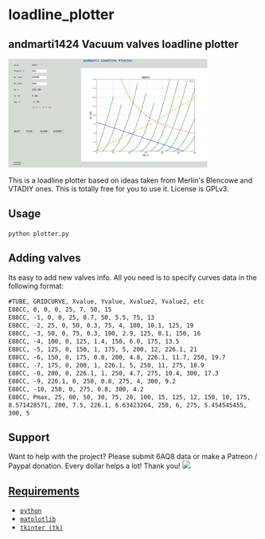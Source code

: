 # loadline_plotter
## andmarti1424 Vacuum valves loadline plotter

<img src="screenshots/e88cc.png" width="400">

This is a loadline plotter based on ideas taken from Merlin's Blencowe and VTADIY ones.
This is totally free for you to use it. License is GPLv3.

## Usage
```python plotter.py```

## Adding valves
Its easy to add new valves info. All you need is to specify curves data in the following format:

```
#TUBE, GRIDCURVE, Xvalue, Yvalue, Xvalue2, Yvalue2, etc
E88CC, 0, 0, 0, 25, 7, 50, 15
E88CC, -1, 0, 0, 25, 0.7, 50, 5.5, 75, 13
E88CC, -2, 25, 0, 50, 0.3, 75, 4, 100, 10.1, 125, 19
E88CC, -3, 50, 0, 75, 0.3, 100, 2.9, 125, 8.1, 150, 16
E88CC, -4, 100, 0, 125, 1.4, 150, 6.0, 175, 13.5
E88CC, -5, 125, 0, 150, 1, 175, 5, 200, 12, 226.1, 21
E88CC, -6, 150, 0, 175, 0.8, 200, 4.8, 226.1, 11.7, 250, 19.7
E88CC, -7, 175, 0, 200, 1, 226.1, 5, 250, 11, 275, 18.9
E88CC, -8, 200, 0, 226.1, 1, 250, 4.7, 275, 10.4, 300, 17.3
E88CC, -9, 226.1, 0, 250, 0.8, 275, 4, 300, 9.2
E88CC, -10, 250, 0, 275, 0.8, 300, 4.2
E88CC, Pmax, 25, 60, 50, 30, 75, 20, 100, 15, 125, 12, 150, 10, 175, 8.571428571, 200, 7.5, 226.1, 6.63423264, 250, 6, 275, 5.454545455, 300, 5
```

## Support
Want to help with the project?
Please submit 6AQ8 data or make a Patreon / Paypal donation.
Every dollar helps a lot! Thank you!
<a href="https://www.paypal.com/cgi-bin/webscr?cmd=_s-xclick&hosted_button_id=U537V8SNQQ45J" target="_blank">
<img src="https://www.paypalobjects.com/en_US/i/btn/btn_donate_LG.gif" />

## Requirements
 - `python`
 - `matplotlib`
 - `tkinter (tk)`

